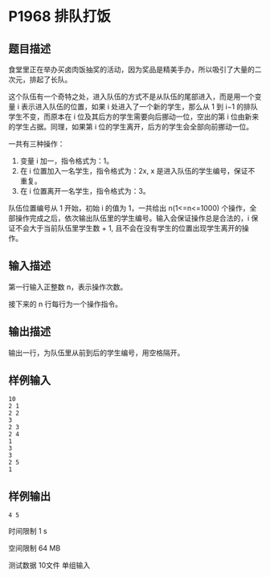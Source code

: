 # P1968 排队打饭

## 题目描述

食堂里正在举办买卤肉饭抽奖的活动，因为奖品是精美手办，所以吸引了大量的二次元，排起了长队。

这个队伍有一个奇特之处，进入队伍的方式不是从队伍的尾部进入，而是用一个变量 i 表示进入队伍的位置，如果 i 处进入了一个新的学生，那么从 1 到 i−1 的排队学生不变，而原本在 i 位及其后方的学生需要向后挪动一位，空出的第 i 位由新来的学生占据。同理，如果第 i 位的学生离开，后方的学生会全部向前挪动一位。

一共有三种操作：
1. 变量 i 加一，指令格式为：1。
2. 在 i 位置加入一名学生，指令格式为：2x, x 是进入队伍的学生编号，保证不重复。
3. 在 i 位置离开一名学生，指令格式为：3。

队伍位置编号从 1 开始，初始 i 的值为 1，一共给出 n(1<=n<=1000) 个操作，全部操作完成之后，依次输出队伍里的学生编号。输入会保证操作总是合法的，i 保证不会大于当前队伍里学生数 + 1, 且不会在没有学生的位置出现学生离开的操作。

## 输入描述

第一行输入正整数 n，表示操作次数。

接下来的 n 行每行为一个操作指令。

## 输出描述

输出一行，为队伍里从前到后的学生编号，用空格隔开。

## 样例输入

```
10
2 1
2 2
3
2 3
2 4
1
3
3
2 5
1
```

## 样例输出

```
4 5
```

时间限制  1 s

空间限制  64 MB

测试数据  10文件 单组输入
